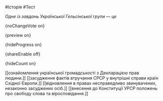 #Історія #Тест

*Одне із завдань Української Гельсінської групи — це*

{noChangeVote on}

{preview on}

{hideProgress on}

{shareEnable off}

{hideCount on}

[[ознайомлення української громадськості з Декларацією прав людини.]]
[[засудження фактів втручання СРСР у внутрішні справи країн Східної Європи.]]
[[відновлення в правах несправедливо звинувачених, незаконно засуджених осіб.]]
[[внесення до Конституції УРСР положень про свободу слова та віросповідання.]]

